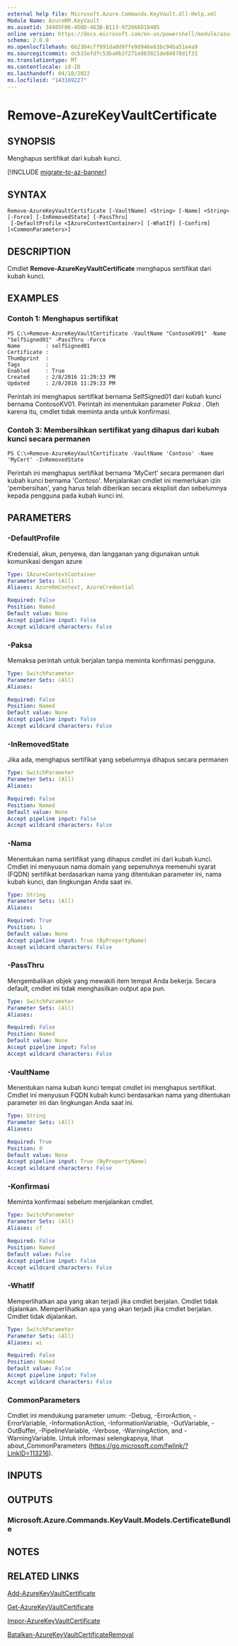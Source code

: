 ```yaml
---
external help file: Microsoft.Azure.Commands.KeyVault.dll-Help.xml
Module Name: AzureRM.KeyVault
ms.assetid: 34985F06-4D8D-463B-B113-972666D18485
online version: https://docs.microsoft.com/en-us/powershell/module/azurerm.keyvault/remove-azurekeyvaultcertificate
schema: 2.0.0
ms.openlocfilehash: 662304cff991da0d9ffe9d946e63bc94ba51e4a9
ms.sourcegitcommit: dcb33efdfc53ba0b2f271e883021de84878d1f31
ms.translationtype: MT
ms.contentlocale: id-ID
ms.lasthandoff: 04/18/2022
ms.locfileid: "143169227"
---
```

# Remove-AzureKeyVaultCertificate

## SYNOPSIS
Menghapus sertifikat dari kubah kunci.

[!INCLUDE [migrate-to-az-banner](../../includes/migrate-to-az-banner.md)]

## SYNTAX

```
Remove-AzureKeyVaultCertificate [-VaultName] <String> [-Name] <String> [-Force] [-InRemovedState] [-PassThru]
 [-DefaultProfile <IAzureContextContainer>] [-WhatIf] [-Confirm] [<CommonParameters>]
```

## DESCRIPTION
Cmdlet **Remove-AzureKeyVaultCertificate** menghapus sertifikat dari kubah kunci.

## EXAMPLES

### Contoh 1: Menghapus sertifikat
```
PS C:\>Remove-AzureKeyVaultCertificate -VaultName "ContosoKV01" -Name "SelfSigned01" -PassThru -Force
Name        : selfSigned01
Certificate : 
Thumbprint  : 
Tags        : 
Enabled     : True
Created     : 2/8/2016 11:29:33 PM
Updated     : 2/8/2016 11:29:33 PM
```

Perintah ini menghapus sertifikat bernama SelfSigned01 dari kubah kunci bernama ContosoKV01.
Perintah ini menentukan parameter *Paksa* .
Oleh karena itu, cmdlet tidak meminta anda untuk konfirmasi.

### Contoh 3: Membersihkan sertifikat yang dihapus dari kubah kunci secara permanen
```
PS C:\>Remove-AzureKeyVaultCertificate -VaultName 'Contoso' -Name 'MyCert' -InRemovedState
```

Perintah ini menghapus sertifikat bernama 'MyCert' secara permanen dari kubah kunci bernama 'Contoso'.
Menjalankan cmdlet ini memerlukan izin 'pembersihan', yang harus telah diberikan secara eksplisit dan sebelumnya kepada pengguna pada kubah kunci ini.

## PARAMETERS

### -DefaultProfile
Kredensial, akun, penyewa, dan langganan yang digunakan untuk komunikasi dengan azure

```yaml
Type: IAzureContextContainer
Parameter Sets: (All)
Aliases: AzureRmContext, AzureCredential

Required: False
Position: Named
Default value: None
Accept pipeline input: False
Accept wildcard characters: False
```

### -Paksa
Memaksa perintah untuk berjalan tanpa meminta konfirmasi pengguna.

```yaml
Type: SwitchParameter
Parameter Sets: (All)
Aliases: 

Required: False
Position: Named
Default value: None
Accept pipeline input: False
Accept wildcard characters: False
```

### -InRemovedState
Jika ada, menghapus sertifikat yang sebelumnya dihapus secara permanen

```yaml
Type: SwitchParameter
Parameter Sets: (All)
Aliases: 

Required: False
Position: Named
Default value: None
Accept pipeline input: False
Accept wildcard characters: False
```

### -Nama
Menentukan nama sertifikat yang dihapus cmdlet ini dari kubah kunci.
Cmdlet ini menyusun nama domain yang sepenuhnya memenuhi syarat (FQDN) sertifikat berdasarkan nama yang ditentukan parameter ini, nama kubah kunci, dan lingkungan Anda saat ini.

```yaml
Type: String
Parameter Sets: (All)
Aliases: 

Required: True
Position: 1
Default value: None
Accept pipeline input: True (ByPropertyName)
Accept wildcard characters: False
```

### -PassThru
Mengembalikan objek yang mewakili item tempat Anda bekerja.
Secara default, cmdlet ini tidak menghasilkan output apa pun.

```yaml
Type: SwitchParameter
Parameter Sets: (All)
Aliases: 

Required: False
Position: Named
Default value: None
Accept pipeline input: False
Accept wildcard characters: False
```

### -VaultName
Menentukan nama kubah kunci tempat cmdlet ini menghapus sertifikat.
Cmdlet ini menyusun FQDN kubah kunci berdasarkan nama yang ditentukan parameter ini dan lingkungan Anda saat ini.

```yaml
Type: String
Parameter Sets: (All)
Aliases: 

Required: True
Position: 0
Default value: None
Accept pipeline input: True (ByPropertyName)
Accept wildcard characters: False
```

### -Konfirmasi
Meminta konfirmasi sebelum menjalankan cmdlet.

```yaml
Type: SwitchParameter
Parameter Sets: (All)
Aliases: cf

Required: False
Position: Named
Default value: False
Accept pipeline input: False
Accept wildcard characters: False
```

### -WhatIf
Memperlihatkan apa yang akan terjadi jika cmdlet berjalan.
Cmdlet tidak dijalankan. Memperlihatkan apa yang akan terjadi jika cmdlet berjalan.
Cmdlet tidak dijalankan.

```yaml
Type: SwitchParameter
Parameter Sets: (All)
Aliases: wi

Required: False
Position: Named
Default value: False
Accept pipeline input: False
Accept wildcard characters: False
```

### CommonParameters
Cmdlet ini mendukung parameter umum: -Debug, -ErrorAction, -ErrorVariable, -InformationAction, -InformationVariable, -OutVariable, -OutBuffer, -PipelineVariable, -Verbose, -WarningAction, and -WarningVariable. Untuk informasi selengkapnya, lihat about_CommonParameters (https://go.microsoft.com/fwlink/?LinkID=113216).

## INPUTS

## OUTPUTS

### Microsoft.Azure.Commands.KeyVault.Models.CertificateBundle

## NOTES

## RELATED LINKS

[Add-AzureKeyVaultCertificate](./Add-AzureKeyVaultCertificate.md)

[Get-AzureKeyVaultCertificate](./Get-AzureKeyVaultCertificate.md)

[Impor-AzureKeyVaultCertificate](./Import-AzureKeyVaultCertificate.md)

[Batalkan-AzureKeyVaultCertificateRemoval](./Undo-AzureKeyVaultCertificateRemoval.md)
